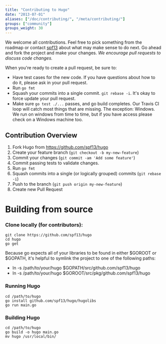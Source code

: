 ```yaml
---
title: "Contributing to Hugo"
date: "2013-07-01"
aliases: ["/doc/contributing/", "/meta/contributing/"]
groups: ["community"]
groups_weight: 30
---
```


We welcome all contributions. Feel free to pick something from the roadmap
or contact [spf13](http://spf13.com) about what may make sense
to do next. Go ahead and fork the project and make your changes.  *We encourage pull requests to discuss code changes.*

When you're ready to create a pull request, be sure to:

  * Have test cases for the new code.  If you have questions about how to do it, please ask in your pull request.
  * Run `go fmt`
  * Squash your commits into a single commit.  `git rebase -i`.  It's okay to force update your pull request.
  * Make sure `go test ./...` passes, and go build completes.  Our Travis CI loop will catch most things that are missing.  The exception: Windows.  We run on windows from time to time, but if you have access please check on a Windows machine too.

## Contribution Overview

1. Fork Hugo from https://github.com/spf13/hugo
2. Create your feature branch (`git checkout -b my-new-feature`)
3. Commit your changes (`git commit -am 'Add some feature'`)
4. Commit passing tests to validate changes.
5. Run `go fmt`
6. Squash commits into a single (or logically grouped) commits (`git rebase -i`)
7. Push to the branch (`git push origin my-new-feature`)
8. Create new Pull Request


# Building from source

### Clone locally (for contributors):

    git clone https://github.com/spf13/hugo
    cd hugo
    go get

Because go expects all of your libraries to be found in either
$GOROOT or $GOPATH, it's helpful to symlink the project to one
of the following paths:

 * ln -s /path/to/your/hugo $GOPATH/src/github.com/spf13/hugo
 * ln -s /path/to/your/hugo $GOROOT/src/pkg/github.com/spf13/hugo

### Running Hugo

    cd /path/to/hugo
    go install github.com/spf13/hugo/hugolibs
    go run main.go

### Building Hugo

    cd /path/to/hugo
    go build -o hugo main.go
    mv hugo /usr/local/bin/

